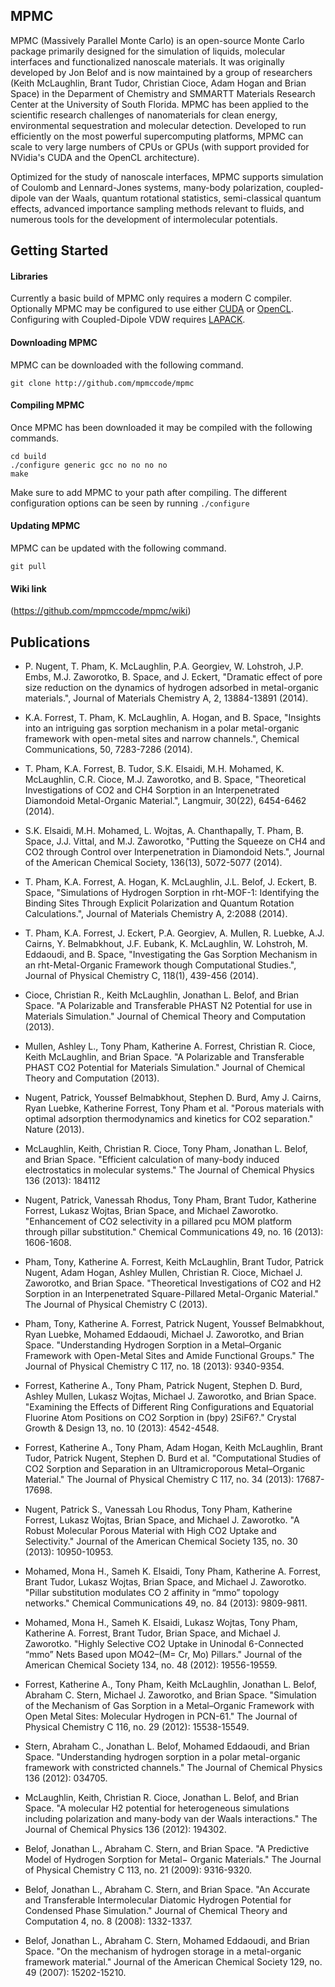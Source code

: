 ## MPMC

MPMC (Massively Parallel Monte Carlo) is an open-source Monte Carlo package primarily designed for the simulation of liquids, molecular interfaces and functionalized nanoscale materials. It was originally developed by Jon Belof and is now maintained by a group of researchers (Keith McLaughlin, Brant Tudor, Christian Cioce, Adam Hogan and Brian Space) in the Deparment of Chemistry and SMMARTT Materials Research Center at the University of South Florida. MPMC has been applied to the scientific research challenges of nanomaterials for clean energy, environmental sequestration and molecular detection. Developed to run efficiently on the most powerful supercomputing platforms, MPMC can scale to very large numbers of CPUs or GPUs (with support provided for NVidia's CUDA and the OpenCL architecture).

Optimized for the study of nanoscale interfaces, MPMC supports simulation of Coulomb and Lennard-Jones systems, many-body polarization, coupled-dipole van der Waals, quantum rotational statistics, semi-classical quantum effects, advanced importance sampling methods relevant to fluids, and numerous tools for the development of intermolecular potentials.

## Getting Started

#### Libraries

Currently a basic build of MPMC only requires a modern C compiler. Optionally MPMC may be configured to use either [CUDA](https://developer.nvidia.com/cuda-zone) or [OpenCL](https://www.khronos.org/opencl/). Configuring with Coupled-Dipole VDW requires [LAPACK](http://www.netlib.org/lapack/).

#### Downloading MPMC

MPMC can be downloaded with the following command.

```
git clone http://github.com/mpmccode/mpmc
```

#### Compiling MPMC

Once MPMC has been downloaded it may be compiled with the following commands.

```
cd build
./configure generic gcc no no no no
make
```

Make sure to add MPMC to your path after compiling. The different configuration options can be seen by running `./configure`

#### Updating MPMC

MPMC can be updated with the following command.

```
git pull
```
#### Wiki link

(https://github.com/mpmccode/mpmc/wiki)

## Publications

* P. Nugent, T. Pham, K. McLaughlin, P.A. Georgiev, W. Lohstroh, J.P. Embs, M.J. Zaworotko, B. Space, and J. Eckert, "Dramatic effect of pore size reduction on the dynamics of hydrogen adsorbed in metal-organic materials.", Journal of Materials Chemistry A, 2, 13884-13891 (2014). 

* K.A. Forrest, T. Pham, K. McLaughlin, A. Hogan, and B. Space, "Insights into an intriguing gas sorption mechanism in a polar metal-organic framework with open-metal sites and narrow channels.", Chemical Communications, 50, 7283-7286 (2014). 

* T. Pham, K.A. Forrest, B. Tudor, S.K. Elsaidi, M.H. Mohamed, K. McLaughlin, C.R. Cioce, M.J. Zaworotko, and B. Space, "Theoretical Investigations of CO2 and CH4 Sorption in an Interpenetrated Diamondoid Metal-Organic Material.", Langmuir, 30(22), 6454-6462 (2014). 

* S.K. Elsaidi, M.H. Mohamed, L. Wojtas, A. Chanthapally, T. Pham, B. Space, J.J. Vittal, and M.J. Zaworotko, "Putting the Squeeze on CH4 and CO2 through Control over Interpenetration in Diamondoid Nets.", Journal of the American Chemical Society, 136(13), 5072-5077 (2014). 

* T. Pham, K.A. Forrest, A. Hogan, K. McLaughlin, J.L. Belof, J. Eckert, B. Space, "Simulations of Hydrogen Sorption in rht-MOF-1: Identifying the Binding Sites Through Explicit Polarization and Quantum Rotation Calculations.", Journal of Materials Chemistry A, 2:2088 (2014). 

* T. Pham, K.A. Forrest, J. Eckert, P.A. Georgiev, A. Mullen, R. Luebke, A.J. Cairns, Y. Belmabkhout, J.F. Eubank, K. McLaughlin, W. Lohstroh, M. Eddaoudi, and B. Space, "Investigating the Gas Sorption Mechanism in an rht-Metal-Organic Framework though Computational Studies.", Journal of Physical Chemistry C, 118(1), 439-456 (2014). 

* Cioce, Christian R., Keith McLaughlin, Jonathan L. Belof, and Brian Space. "A Polarizable and Transferable PHAST N2 Potential for use in Materials Simulation." Journal of Chemical Theory and Computation (2013). 

* Mullen, Ashley L., Tony Pham, Katherine A. Forrest, Christian R. Cioce, Keith McLaughlin, and Brian Space. "A Polarizable and Transferable PHAST CO2 Potential for Materials Simulation." Journal of Chemical Theory and Computation (2013). 

* Nugent, Patrick, Youssef Belmabkhout, Stephen D. Burd, Amy J. Cairns, Ryan Luebke, Katherine Forrest, Tony Pham et al. "Porous materials with optimal adsorption thermodynamics and kinetics for CO2 separation." Nature (2013). 

* McLaughlin, Keith, Christian R. Cioce, Tony Pham, Jonathan L. Belof, and Brian Space. "Efficient calculation of many-body induced electrostatics in molecular systems." The Journal of Chemical Physics 136 (2013): 184112 

* Nugent, Patrick, Vanessah Rhodus, Tony Pham, Brant Tudor, Katherine Forrest, Lukasz Wojtas, Brian Space, and Michael Zaworotko. "Enhancement of CO2 selectivity in a pillared pcu MOM platform through pillar substitution." Chemical Communications 49, no. 16 (2013): 1606-1608. 

* Pham, Tony, Katherine A. Forrest, Keith McLaughlin, Brant Tudor, Patrick Nugent, Adam Hogan, Ashley Mullen, Christian R. Cioce, Michael J. Zaworotko, and Brian Space. "Theoretical Investigations of CO2 and H2 Sorption in an Interpenetrated Square-Pillared Metal-Organic Material." The Journal of Physical Chemistry C (2013). 

* Pham, Tony, Katherine A. Forrest, Patrick Nugent, Youssef Belmabkhout, Ryan Luebke, Mohamed Eddaoudi, Michael J. Zaworotko, and Brian Space. "Understanding Hydrogen Sorption in a Metal–Organic Framework with Open-Metal Sites and Amide Functional Groups." The Journal of Physical Chemistry C 117, no. 18 (2013): 9340-9354. 

* Forrest, Katherine A., Tony Pham, Patrick Nugent, Stephen D. Burd, Ashley Mullen, Lukasz Wojtas, Michael J. Zaworotko, and Brian Space. "Examining the Effects of Different Ring Configurations and Equatorial Fluorine Atom Positions on CO2 Sorption in (bpy) 2SiF6?." Crystal Growth & Design 13, no. 10 (2013): 4542-4548. 

* Forrest, Katherine A., Tony Pham, Adam Hogan, Keith McLaughlin, Brant Tudor, Patrick Nugent, Stephen D. Burd et al. "Computational Studies of CO2 Sorption and Separation in an Ultramicroporous Metal–Organic Material." The Journal of Physical Chemistry C 117, no. 34 (2013): 17687-17698. 

* Nugent, Patrick S., Vanessah Lou Rhodus, Tony Pham, Katherine Forrest, Lukasz Wojtas, Brian Space, and Michael J. Zaworotko. "A Robust Molecular Porous Material with High CO2 Uptake and Selectivity." Journal of the American Chemical Society 135, no. 30 (2013): 10950-10953. 

* Mohamed, Mona H., Sameh K. Elsaidi, Tony Pham, Katherine A. Forrest, Brant Tudor, Lukasz Wojtas, Brian Space, and Michael J. Zaworotko. "Pillar substitution modulates CO 2 affinity in “mmo” topology networks." Chemical Communications 49, no. 84 (2013): 9809-9811. 

* Mohamed, Mona H., Sameh K. Elsaidi, Lukasz Wojtas, Tony Pham, Katherine A. Forrest, Brant Tudor, Brian Space, and Michael J. Zaworotko. "Highly Selective CO2 Uptake in Uninodal 6-Connected “mmo” Nets Based upon MO42–(M= Cr, Mo) Pillars." Journal of the American Chemical Society 134, no. 48 (2012): 19556-19559. 

* Forrest, Katherine A., Tony Pham, Keith McLaughlin, Jonathan L. Belof, Abraham C. Stern, Michael J. Zaworotko, and Brian Space. "Simulation of the Mechanism of Gas Sorption in a Metal–Organic Framework with Open Metal Sites: Molecular Hydrogen in PCN-61." The Journal of Physical Chemistry C 116, no. 29 (2012): 15538-15549. 

* Stern, Abraham C., Jonathan L. Belof, Mohamed Eddaoudi, and Brian Space. "Understanding hydrogen sorption in a polar metal-organic framework with constricted channels." The Journal of Chemical Physics 136 (2012): 034705. 

* McLaughlin, Keith, Christian R. Cioce, Jonathan L. Belof, and Brian Space. "A molecular H2 potential for heterogeneous simulations including polarization and many-body van der Waals interactions." The Journal of Chemical Physics 136 (2012): 194302. 

* Belof, Jonathan L., Abraham C. Stern, and Brian Space. "A Predictive Model of Hydrogen Sorption for Metal− Organic Materials." The Journal of Physical Chemistry C 113, no. 21 (2009): 9316-9320. 

* Belof, Jonathan L., Abraham C. Stern, and Brian Space. "An Accurate and Transferable Intermolecular Diatomic Hydrogen Potential for Condensed Phase Simulation." Journal of Chemical Theory and Computation 4, no. 8 (2008): 1332-1337. 

* Belof, Jonathan L., Abraham C. Stern, Mohamed Eddaoudi, and Brian Space. "On the mechanism of hydrogen storage in a metal-organic framework material." Journal of the American Chemical Society 129, no. 49 (2007): 15202-15210. 
